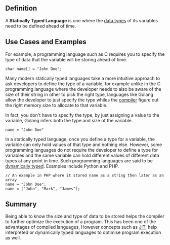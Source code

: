## Definition

A **Statically Typed Language** is one where the [data types](data-type.md) of its variables need to be defined ahead of time.

## Use Cases and Examples
For example, a programming language such as C requires you to specify the type of data that the variable will be storing ahead of time. 

```
char name[] = "John Doe";
```
Many modern statically typed languages take a more intuitive approach to ask developers to define the type of a variable, for example unlike in the C programming language where the developer needs to also be aware of the size of their string in other to pick the right type, languages like Golang allow the developer to just specify the type whiles the [compiler](compiler.md) figure out the right memory size to allocate to that variable.

In fact, you don't have to specify the type, by just assigning a value to the variable, Golang infers both the type and size of the variable.


```
name = "John Doe"
```
In a statically typed language, once you define a type for a variable, the variable can only hold values of that type and nothing else. 
However, some programming languages do not require the developer to define a type for variables and the same variable can hold different values of different data types at any point in time. Such programming languages are said to be [dynamically typed](dynamically-typed-languages.md). Examples include Python and PHP.

```
// An example in PHP where it stored name as a string then later as an array
name = "John Doe";
name = ["John", "Mark", "James"];
```

## Summary

Being able to know the size and type of data to be stored helps the compiler to further optimize the execution of a program.
This has been one of the advantages of compiled languages, However concepts such as [JIT](just-in-time-compiler-jit.md),
help interpreted or dynamically typed languages to optimise program execution as well.